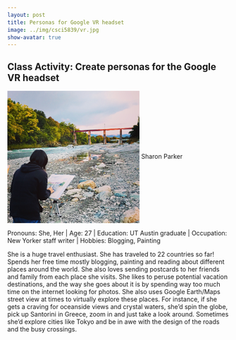 ```yaml
---
layout: post
title: Personas for Google VR headset
image: ../img/csci5839/vr.jpg
show-avatar: true
---
```

## Class Activity: Create personas for the Google VR headset

<img src="../img/csci5839/sharonpersona.JPG" align="center" height="300" width="300">   
Sharon Parker

Pronouns: She, Her | Age: 27 | Education: UT Austin graduate | Occupation: New Yorker staff writer | Hobbies: Blogging, Painting

She is a huge travel enthusiast. She has traveled to 22 countries so far!
Spends her free time mostly blogging, painting and reading about different places around the world. She also loves sending postcards to her friends and family from each place she visits. She likes to peruse potential vacation destinations, and the way she goes about it is by spending way too much time on the internet looking for photos. She also uses Google Earth/Maps street view at times to virtually explore these places. For instance, if she gets a craving for oceanside views and crystal waters, she’d spin the globe, pick up Santorini in Greece, zoom in and just take a look around. Sometimes she’d explore cities like Tokyo and be in awe with the design of the roads and the busy crossings.
